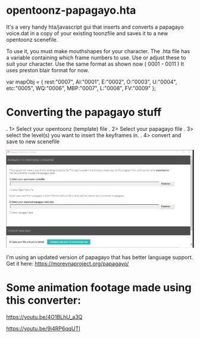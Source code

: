 # opentoonz-papagayo.hta
It's a very handy hta/javascript gui that inserts and converts a papagayo voice.dat in a copy of your existing toonzfile and saves it to a new opentoonz scenefile.

To use it, you must make mouthshapes for your character. 
The .hta file has a variable containing which frame numbers to use. 
Use or adjust these to suit your character. Use the same format as shown now ( 0001 - 0011 )
It uses preston blair format for now.

var mapObj = {
   rest:"0007",
   AI:"0001",
   E:"0002",
   O:"0003",
   U:"0004",
   etc:"0005",
   WQ:"0006",
   MBP:"0007",
   L:"0008",
   FV:"0009"
};


# Converting the papagayo stuff 
. 1> Select your opentoonz (template) file
. 2> Select your papagayo file
. 3> select the level(s) you want to insert the keyframes in. 
. 4> convert and save to new scenefile

<img src="screenshot.png">

I'm using an updated version of papagayo that has better language support. Get it here:
https://morevnaproject.org/papagayo/

# Some animation footage made using this converter: 

https://youtu.be/4O1BLhU_a3Q 

https://youtu.be/9i4RP6qqUTI



